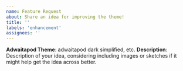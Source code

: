 ```yaml
---
name: Feature Request
about: Share an idea for improving the theme!
title: ''
labels: 'enhancement'
assignees: ''
---
```

**Adwaitapod Theme**: adwaitapod dark simplified, etc.
**Description**:
Description of your idea, considering including images or sketches if it might help get the idea across better.
